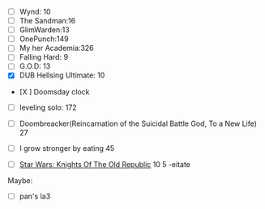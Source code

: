 - [ ] Wynd: 10
- [ ] The Sandman:16
- [ ] GlimWarden:13
- [ ] OnePunch:149
- [ ] My her Academia:326
- [ ] Falling Hard: 9
- [ ] G.O.D: 13
- [x] DUB Hellsing Ultimate: 10
- [X ] Doomsday clock
- [ ] leveling solo: 172
- [ ] Doombreacker(Reincarnation of the Suicidal Battle God, To a New Life) 27
- [ ] I grow stronger by eating 45
- [ ] [Star Wars: Knights Of The Old Republic](https://readcomiconline.li/Comic/Star-Wars-Knights-Of-The-Old-Republic) 10
5
-eitate




Maybe:
 - [ ] pan's la3

<!--stackedit_data:
eyJoaXN0b3J5IjpbMTUxOTA3NDgzMywtMTc5OTgyODA3NCw0Nj
c5ODc3NzQsLTgyMzcwOTc4OCw2MzkwNjYzNywtMjA0MzY3ODY2
NF19
-->